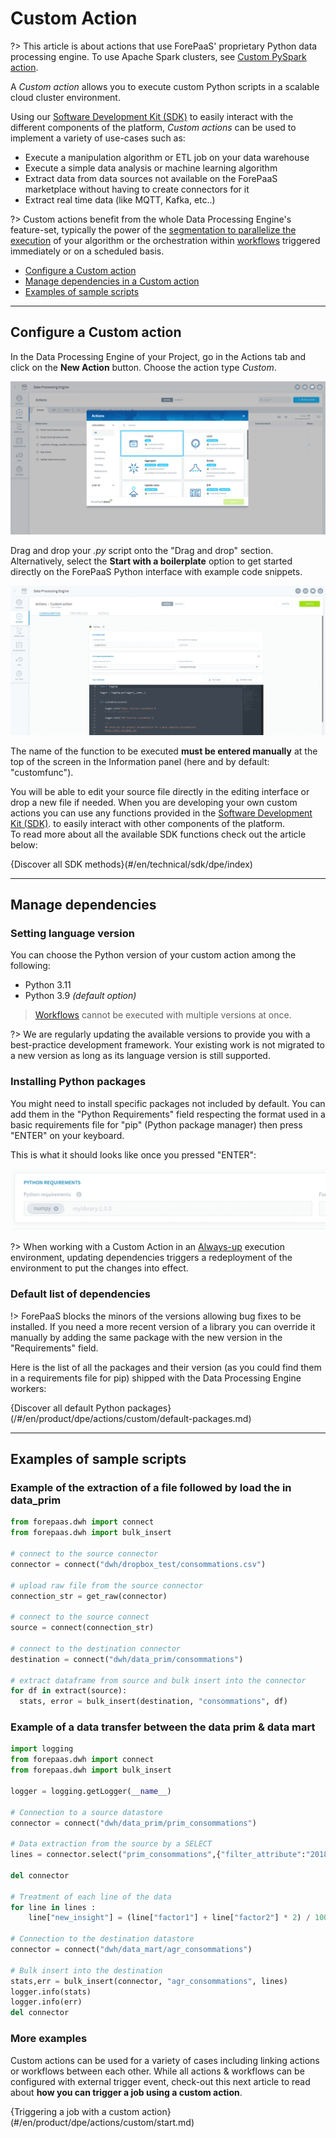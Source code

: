 # Custom Action

?> This article is about actions that use ForePaaS' proprietary Python data processing engine. To use Apache Spark clusters, see [Custom PySpark action](/en/product/dpe/actions/custom-pyspark/index).

A *Custom action* allows you to execute custom Python scripts in a scalable cloud cluster environment.

Using our [Software Development Kit (SDK)](#/en/technical/sdk/dpe/index) to easily interact with the different components of the platform, *Custom actions* can be used to implement a variety of use-cases such as: 
*  Execute a manipulation algorithm or ETL job on your data warehouse
*  Execute a simple data analysis or machine learning algorithm
*  Extract data from data sources not available on the ForePaaS marketplace without having to create connectors for it
*  Extract real time data (like MQTT, Kafka, etc..) 

?> Custom actions benefit from the whole Data Processing Engine's feature-set, typically the power of the [segmentation to parallelize the execution](/en/product/dpe/actions/settings/segmentation) of your algorithm or the orchestration within [workflows](/en/product/dpe/workflows/index) triggered immediately or on a scheduled basis.

* [Configure a Custom action](#configure-a-custom-action)
* [Manage dependencies in a Custom action](#manage-dependencies)
* [Examples of sample scripts](#examples-of-sample-scripts)

---
## Configure a Custom action

In the Data Processing Engine of your Project, go in the Actions tab and click on the **New Action** button. Choose the action type *Custom*.


![Creation screen of a custom action](picts/custom-action.png)
 
Drag and drop your *.py* script onto the "Drag and drop" section.  
Alternatively, select the **Start with a boilerplate** option to get started directly on the ForePaaS Python interface with example code snippets.

![Creation screen of a custom action](picts/action-creation.png)

The name of the function to be executed **must be entered manually** at the top of the screen in the Information panel (here and by default: "customfunc").

You will be able to edit your source file directly in the editing interface or drop a new file if needed. When you are developing your own custom actions you can use any functions provided in the [Software Development Kit (SDK)](#/en/technical/sdk/dpe/index). to easily interact with other components of the platform.  
To read more about all the available SDK functions check out the article below:

{Discover all SDK methods}(#/en/technical/sdk/dpe/index)

--- 
## Manage dependencies

### Setting language version

You can choose the Python version of your custom action among the following:
- Python 3.11
- Python 3.9 *(default option)*

> [Workflows](/en/product/dpe/workflows/index) cannot be executed with multiple versions at once.

?> We are regularly updating the available versions to provide you with a best-practice development framework. Your existing work is not migrated to a new version as long as its language version is still supported. 

### Installing Python packages

You might need to install specific packages not included by default. You can add them in the "Python Requirements" field respecting the format used in a basic requirements file for "pip" (Python package manager) then press "ENTER" on your keyboard.

This is what it should looks like once you pressed "ENTER":

![Creation screen of a custom action](picts/action-requirements.png)
 
?> When working with a Custom Action in an [Always-up](en/product/dpe/actions/settings/index?id=execution-modes) execution environment, updating dependencies triggers a redeployment of the environment to put the changes into effect.

### Default list of dependencies

!> ForePaaS blocks the minors of the versions allowing bug fixes to be installed. If you need a more recent version of a library you can override it manually by adding the same package with the new version in the "Requirements" field.

Here is the list of all the packages and their version (as you could find them in a requirements file for pip) shipped with the Data Processing Engine workers:

{Discover all default Python packages}(/#/en/product/dpe/actions/custom/default-packages.md)


---
## Examples of sample scripts

### Example of the extraction of a file followed by load the in data_prim

```python
from forepaas.dwh import connect
from forepaas.dwh import bulk_insert

# connect to the source connector
connector = connect("dwh/dropbox_test/consommations.csv")

# upload raw file from the source connector
connection_str = get_raw(connector)

# connect to the source connect
source = connect(connection_str)

# connect to the destination connector
destination = connect("dwh/data_prim/consommations")

# extract dataframe from source and bulk insert into the connector
for df in extract(source):
  stats, error = bulk_insert(destination, "consommations", df)
```

### Example of a data transfer between the data prim & data mart

```python
import logging
from forepaas.dwh import connect
from forepaas.dwh import bulk_insert

logger = logging.getLogger(__name__)

# Connection to a source datastore
connector = connect("dwh/data_prim/prim_consommations")

# Data extraction from the source by a SELECT
lines = connector.select("prim_consommations",{"filter_attribute":"2018-01-01"})

del connector

# Treatment of each line of the data
for line in lines :
    line["new_insight"] = (line["factor1"] + line["factor2"] * 2) / 100

# Connection to the destination datastore
connector = connect("dwh/data_mart/agr_consommations")

# Bulk insert into the destination
stats,err = bulk_insert(connector, "agr_consommations", lines)
logger.info(stats)
logger.info(err)
del connector
```

### More examples

Custom actions can be used for a variety of cases including linking actions or workflows between each other. While all actions & workflows can be configured with external trigger event, check-out this next article to read about **how you can trigger a job using a custom action**.

{Triggering a job with a custom action}(#/en/product/dpe/actions/custom/start.md)